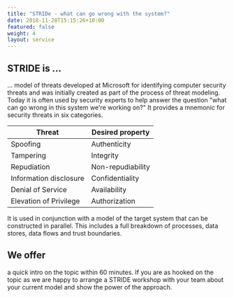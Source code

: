 ```yaml
---
title: "STRIDe - what can go wrong with the system?"
date: 2018-11-28T15:15:26+10:00
featured: false
weight: 4
layout: service
---
```


## STRIDE is ...
... model of threats developed at Microsoft for identifying computer security threats and was initially created as part of the process of threat modeling. Today it is often used by security experts to help answer the question "what can go wrong in this system we're working on?" It provides a mnemonic for security threats in six categories.

| Threat 	               | Desired property  |
| ---------------------- | ----------------- |
| Spoofing               | Authenticity      | 
| Tampering              | Integrity         |
| Repudiation            | Non-repudiability |
| Information disclosure | Confidentiality   |
| Denial of Service      | Availability      |
| Elevation of Privilege | Authorization     |

It is used in conjunction with a model of the target system that can be constructed in parallel. This includes a full breakdown of processes, data stores, data flows and trust boundaries.

## We offer
a quick intro on the topic within 60 minutes. If you are as hooked on the topic as we are happy to arrange a STRIDE workshop with your team about your current model and show the power of the approach.
